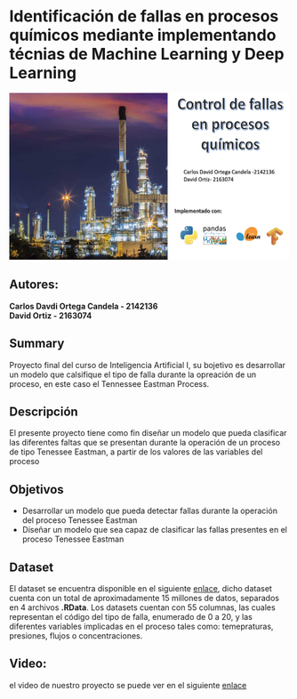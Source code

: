 # Identificación de fallas en procesos químicos mediante implementando técnias de Machine Learning y Deep Learning

<img src="https://github.com/cdcandela/AI_project/blob/main/banner_AI.jpeg"  width="800px" height="300px">

## Autores:
**Carlos Davdi Ortega Candela - 2142136**  
**David Ortiz - 2163074**

## Summary
Proyecto final del curso de Inteligencia Artificial I, su bojetivo es desarrollar un modelo que calsifique el tipo de falla durante la opreación de un proceso, en este caso el Tennessee Eastman Process.

## Descripción
El presente proyecto tiene como fin diseñar un modelo que pueda clasificar las diferentes faltas que se presentan durante la operación de un proceso de tipo Tenessee Eastman, a partir de los valores de las variables del proceso

## Objetivos
* Desarrollar un modelo que pueda detectar fallas durante la operación del proceso Tenessee Eastman  
* Diseñar un modelo que sea capaz de clasificar las fallas presentes en el proceso Tenessee Eastman

## Dataset
El dataset se encuentra disponible en el siguiente [enlace](https://dataverse.harvard.edu/dataset.xhtml?persistentId=doi:10.7910/DVN/6C3JR1), dicho dataset cuenta con un total de aproximadamente 15 millones de datos, separados en 4 archivos **.RData**. Los datasets cuentan con 55 columnas, las cuales representan el código del tipo de falla, enumerado de 0 a 20, y las diferentes variables implicadas en el proceso tales como: temepraturas, presiones, flujos o concentraciones.

## Video:
el video de nuestro proyecto se puede ver en el siguiente [enlace](https://www.youtube.com/watch?v=SXTvvqUx8jA)
